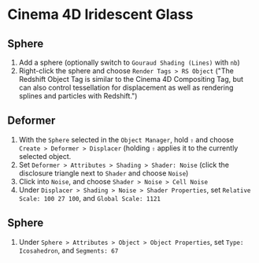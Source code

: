 # Cinema 4D Iridescent Glass

## Sphere

1. Add a sphere (optionally switch to `Gouraud Shading (Lines)` with `nb`)
2. Right-click the sphere and choose `Render Tags > RS Object` ("The Redshift Object Tag is similar to the Cinema 4D Compositing Tag, but can also control tessellation for displacement as well as rendering splines and particles with Redshift.")

## Deformer

1. With the `Sphere` selected in the `Object Manager`, hold `⇧` and choose `Create > Deformer > Displacer` (holding `⇧` applies it to the currently selected object.
2. Set `Deformer > Attributes > Shading > Shader: Noise` (click the disclosure triangle next to `Shader` and choose `Noise`)
3. Click into `Noise`, and choose `Shader > Noise > Cell Noise`
4. Under `Displacer > Shading > Noise > Shader Properties`, set `Relative Scale: 100 27 100`, and `Global Scale: 1121`

## Sphere

1. Under `Sphere > Attributes > Object > Object Properties`, set `Type: Icosahedron`, and `Segments: 67`
